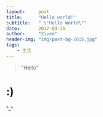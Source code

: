 ```yaml
---
layout:     post
title:      "Hello world!"
subtitle:   " \"Hello World\""
date:       2017-03-25
author:     "Ziven"
header-img: "img/post-bg-2015.jpg"
tags:
    - 生活
---
```


> “Hello”


# :)

^_^
